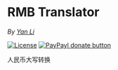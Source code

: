# RMB Translator #
*By [Yan Li](https://github.com/yanli0303)* 

[![License](https://img.shields.io/badge/License-MIT-brightgreen.svg)](https://github.com/yanli0303/RMBTranslator/blob/master/LICENSE.md)
[![PayPayl donate button](http://img.shields.io/badge/paypal-donate-orange.svg)](https://www.paypal.com/cgi-bin/webscr?cmd=_donations&business=silentwait4u%40gmail%2ecom&lc=US&item_name=Yan%20Li&no_note=0&currency_code=USD&bn=PP%2dDonationsBF%3apaypal%2ddonate%2ejpg%3aNonHostedGuest)

人民币大写转换

